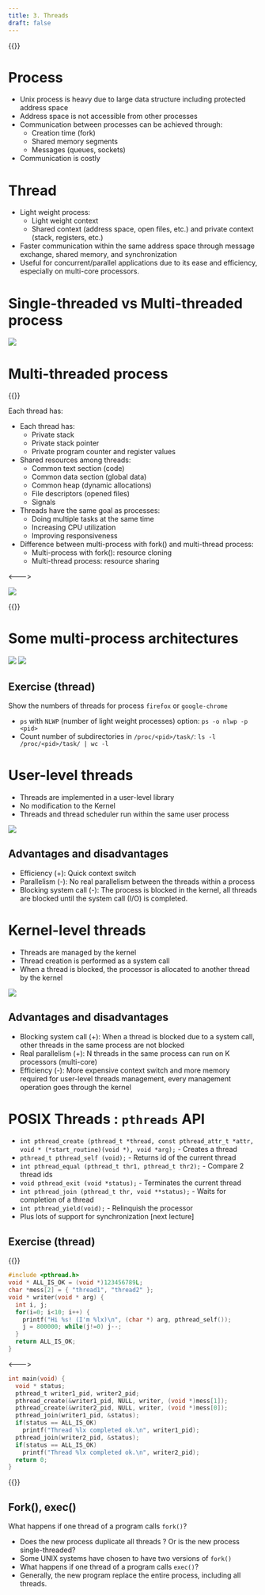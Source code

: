 ```yaml
---
title: 3. Threads
draft: false
---
```


{{<toc>}}

# Process

- Unix process is heavy due to large data structure including protected address space
- Address space is not accessible from other processes
- Communication between processes can be achieved through:
  - Creation time (fork)
  - Shared memory segments
  - Messages (queues, sockets)
- Communication is costly

# Thread
- Light weight process:
  - Light weight context
  - Shared context (address space, open files, etc.) and private context (stack, registers, etc.)
- Faster communication within the same address space through message exchange, shared memory, and synchronization
- Useful for concurrent/parallel applications due to its ease and efficiency, especially on multi-core processors.

# Single-threaded vs Multi-threaded process
![](01_single_multi.webp)

# Multi-threaded process
{{<columns>}}

Each thread has:

- Each thread has:
  - Private stack
  - Private stack pointer
  - Private program counter and register values
- Shared resources among threads:
  - Common text section (code)
  - Common data section (global data)
  - Common heap (dynamic allocations)
  - File descriptors (opened files)
  - Signals
- Threads have the same goal as processes:
  - Doing multiple tasks at the same time
  - Increasing CPU utilization
  - Improving responsiveness
- Difference between multi-process with fork() and multi-thread process:
  - Multi-process with fork(): resource cloning
  - Multi-thread process: resource sharing

<--->

![](02_multi_threaded.webp)

{{</columns>}}

# Some multi-process architectures
![](03_multi_process_arch.webp)
![](04_multi_process_arch.webp)

## Exercise (thread)
Show the numbers of threads for process `firefox` or `google-chrome`
- `ps` with `NLWP` (number of light weight processes) option: `ps -o nlwp -p <pid>`
- Count number of subdirectories in `/proc/<pid>/task/`: `ls -l /proc/<pid>/task/ | wc -l`

# User-level threads
- Threads are implemented in a user-level library
- No modification to the Kernel
- Threads and thread scheduler run within the same user process

![](05_user_level_thread.webp)

## Advantages and disadvantages
- Efficiency (+): Quick context switch
- Parallelism (-): No real parallelism between the threads within a process
- Blocking system call (-): The process is blocked in the kernel, all threads are blocked until the system call (I/O) is completed.

# Kernel-level threads
- Threads are managed by the kernel
- Thread creation is performed as a system call
- When a thread is blocked, the processor is allocated to another thread by the kernel

![](06_kernel_level_thread.webp)

## Advantages and disadvantages
- Blocking system call (+): When a thread is blocked due to a system call, other threads in the same process are not blocked
- Real parallelism (+): N threads in the same process can run on K processors (multi-core)
- Efficiency (-): More expensive context switch and more memory required for user-level threads management, every management operation goes through the kernel

# POSIX Threads : `pthreads` API
- `int pthread_create (pthread_t *thread, const pthread_attr_t *attr,
void * (*start_routine)(void *), void *arg);` - Creates a thread
- `pthread_t pthread_self (void);` - Returns id of the current thread
- `int pthread_equal (pthread_t thr1, pthread_t thr2);` - Compare 2 thread ids
- `void pthread_exit (void *status);` - Terminates the current thread
- `int pthread_join (pthread_t thr, void **status);` - Waits for completion of a thread
- `int pthread_yield(void);` - Relinquish the processor
- Plus lots of support for synchronization [next lecture]

## Exercise (thread)
{{<columns>}}
```c
#include <pthread.h>
void * ALL_IS_OK = (void *)123456789L;
char *mess[2] = { "thread1", "thread2" };
void * writer(void * arg) {
  int i, j;
  for(i=0; i<10; i++) {
    printf("Hi %s! (I'm %lx)\n", (char *) arg, pthread_self());
    j = 800000; while(j!=0) j--;
  }
  return ALL_IS_OK;
}
```
<--->
```c
int main(void) {
  void * status;
  pthread_t writer1_pid, writer2_pid;
  pthread_create(&writer1_pid, NULL, writer, (void *)mess[1]);
  pthread_create(&writer2_pid, NULL, writer, (void *)mess[0]);
  pthread_join(writer1_pid, &status);
  if(status == ALL_IS_OK)
    printf("Thread %lx completed ok.\n", writer1_pid);
  pthread_join(writer2_pid, &status);
  if(status == ALL_IS_OK)
    printf("Thread %lx completed ok.\n", writer2_pid);
  return 0;
}
```
{{</columns>}}

## Fork(), exec()
What happens if one thread of a program calls `fork()`?
- Does the new process duplicate all threads ? Or is the new process single-threaded?
- Some UNIX systems have chosen to have two versions of `fork()`
- What happens if one thread of a program calls `exec()`?
- Generally, the new program replace the entire process, including all threads.